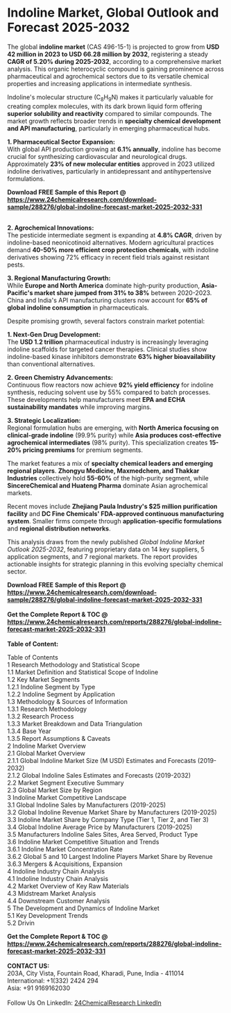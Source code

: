 <h1>Indoline Market, Global Outlook and Forecast 2025-2032</h1><p>The global <strong>indoline market</strong> (CAS 496-15-1) is projected to grow from <strong>USD 42 million in 2023 to USD 66.28 million by 2032</strong>, registering a steady <strong>CAGR of 5.20% during 2025-2032</strong>, according to a comprehensive market analysis. This organic heterocyclic compound is gaining prominence across pharmaceutical and agrochemical sectors due to its versatile chemical properties and increasing applications in intermediate synthesis.</p><p>Indoline's molecular structure (C<sub>8</sub>H<sub>9</sub>N) makes it particularly valuable for creating complex molecules, with its dark brown liquid form offering <strong>superior solubility and reactivity</strong> compared to similar compounds. The market growth reflects broader trends in <strong>specialty chemical development and API manufacturing</strong>, particularly in emerging pharmaceutical hubs.</p><p><strong>1. Pharmaceutical Sector Expansion:</strong><br>
With global API production growing at <strong>6.1% annually</strong>, indoline has become crucial for synthesizing cardiovascular and neurological drugs. Approximately <strong>23% of new molecular entities</strong> approved in 2023 utilized indoline derivatives, particularly in antidepressant and antihypertensive formulations.</p><div><b>Download FREE Sample of this Report @ 
            <a href="https://www.24chemicalresearch.com/download-sample/288276/global-indoline-forecast-market-2025-2032-331">
            https://www.24chemicalresearch.com/download-sample/288276/global-indoline-forecast-market-2025-2032-331</a></b></div><br><p><strong>2. Agrochemical Innovations:</strong><br>
The pesticide intermediate segment is expanding at <strong>4.8% CAGR</strong>, driven by indoline-based neonicotinoid alternatives. Modern agricultural practices demand <strong>40-50% more efficient crop protection chemicals</strong>, with indoline derivatives showing 72% efficacy in recent field trials against resistant pests.</p><p><strong>3. Regional Manufacturing Growth:</strong><br>
While <strong>Europe and North America</strong> dominate high-purity production, <strong>Asia-Pacific's market share jumped from 31% to 38%</strong> between 2020-2023. China and India's API manufacturing clusters now account for <strong>65% of global indoline consumption</strong> in pharmaceuticals.</p><p>Despite promising growth, several factors constrain market potential:</p><p><strong>1. Next-Gen Drug Development:</strong><br>
The <strong>USD 1.2 trillion</strong> pharmaceutical industry is increasingly leveraging indoline scaffolds for targeted cancer therapies. Clinical studies show indoline-based kinase inhibitors demonstrate <strong>63% higher bioavailability</strong> than conventional alternatives.</p><p><strong>2. Green Chemistry Advancements:</strong><br>
Continuous flow reactors now achieve <strong>92% yield efficiency</strong> for indoline synthesis, reducing solvent use by 55% compared to batch processes. These developments help manufacturers meet <strong>EPA and ECHA sustainability mandates</strong> while improving margins.</p><p><strong>3. Strategic Localization:</strong><br>
Regional formulation hubs are emerging, with <strong>North America focusing on clinical-grade indoline</strong> (99.9% purity) while <strong>Asia produces cost-effective agrochemical intermediates</strong> (98% purity). This specialization creates <strong>15-20% pricing premiums</strong> for premium segments.</p><p>The market features a mix of <strong>specialty chemical leaders and emerging regional players</strong>. <strong>Zhongyu Medicine, Maxmedchem, and Thakkar Industries</strong> collectively hold <strong>55-60%</strong> of the high-purity segment, while <strong>SincereChemical and Huateng Pharma</strong> dominate Asian agrochemical markets.</p><p>Recent moves include <strong>Zhejiang Paula Industry's $25 million purification facility</strong> and <strong>DC Fine Chemicals' FDA-approved continuous manufacturing system</strong>. Smaller firms compete through <strong>application-specific formulations</strong> and <strong>regional distribution networks</strong>.</p><p>This analysis draws from the newly published <em>Global Indoline Market Outlook 2025-2032</em>, featuring proprietary data on 14 key suppliers, 5 application segments, and 7 regional markets. The report provides actionable insights for strategic planning in this evolving specialty chemical sector.</p><div><b>Download FREE Sample of this Report @ 
            <a href="https://www.24chemicalresearch.com/download-sample/288276/global-indoline-forecast-market-2025-2032-331">
            https://www.24chemicalresearch.com/download-sample/288276/global-indoline-forecast-market-2025-2032-331</a></b></div><br><div><b>Get the Complete Report & TOC @ 
            <a href="https://www.24chemicalresearch.com/reports/288276/global-indoline-forecast-market-2025-2032-331">
            https://www.24chemicalresearch.com/reports/288276/global-indoline-forecast-market-2025-2032-331</a></b></div><br>
            <b>Table of Content:</b><p>Table of Contents<br />
1 Research Methodology and Statistical Scope<br />
1.1 Market Definition and Statistical Scope of Indoline<br />
1.2 Key Market Segments<br />
1.2.1 Indoline Segment by Type<br />
1.2.2 Indoline Segment by Application<br />
1.3 Methodology & Sources of Information<br />
1.3.1 Research Methodology<br />
1.3.2 Research Process<br />
1.3.3 Market Breakdown and Data Triangulation<br />
1.3.4 Base Year<br />
1.3.5 Report Assumptions & Caveats<br />
2 Indoline Market Overview<br />
2.1 Global Market Overview<br />
2.1.1 Global Indoline Market Size (M USD) Estimates and Forecasts (2019-2032)<br />
2.1.2 Global Indoline Sales Estimates and Forecasts (2019-2032)<br />
2.2 Market Segment Executive Summary<br />
2.3 Global Market Size by Region<br />
3 Indoline Market Competitive Landscape<br />
3.1 Global Indoline Sales by Manufacturers (2019-2025)<br />
3.2 Global Indoline Revenue Market Share by Manufacturers (2019-2025)<br />
3.3 Indoline Market Share by Company Type (Tier 1, Tier 2, and Tier 3)<br />
3.4 Global Indoline Average Price by Manufacturers (2019-2025)<br />
3.5 Manufacturers Indoline Sales Sites, Area Served, Product Type<br />
3.6 Indoline Market Competitive Situation and Trends<br />
3.6.1 Indoline Market Concentration Rate<br />
3.6.2 Global 5 and 10 Largest Indoline Players Market Share by Revenue<br />
3.6.3 Mergers & Acquisitions, Expansion<br />
4 Indoline Industry Chain Analysis<br />
4.1 Indoline Industry Chain Analysis<br />
4.2 Market Overview of Key Raw Materials<br />
4.3 Midstream Market Analysis<br />
4.4 Downstream Customer Analysis<br />
5 The Development and Dynamics of Indoline Market <br />
5.1 Key Development Trends<br />
5.2 Drivin</p><div><b>Get the Complete Report & TOC @ 
            <a href="https://www.24chemicalresearch.com/reports/288276/global-indoline-forecast-market-2025-2032-331">
            https://www.24chemicalresearch.com/reports/288276/global-indoline-forecast-market-2025-2032-331</a></b></div><br><b>CONTACT US:</b><br>
            203A, City Vista, Fountain Road, Kharadi, Pune, India - 411014<br>
            International: +1(332) 2424 294<br>
            Asia: +91 9169162030 <br><br>
            Follow Us On LinkedIn: <a href="https://www.linkedin.com/company/24chemicalresearch/">24ChemicalResearch LinkedIn</a>
